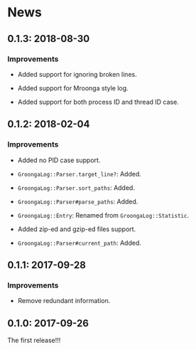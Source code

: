 # News

## 0.1.3: 2018-08-30

### Improvements

  * Added support for ignoring broken lines.

  * Added support for Mroonga style log.

  * Added support for both process ID and thread ID case.

## 0.1.2: 2018-02-04

### Improvements

  * Added no PID case support.

  * `GroongaLog::Parser.target_line?`: Added.

  * `GroongaLog::Parser.sort_paths`: Added.

  * `GroongaLog::Parser#parse_paths`: Added.

  * `GroongaLog::Entry`: Renamed from `GroongaLog::Statistic`.

  * Added zip-ed and gzip-ed files support.

  * `GroongaLog::Parser#current_path`: Added.

## 0.1.1: 2017-09-28

### Improvements

  * Remove redundant information.

## 0.1.0: 2017-09-26

The first release!!!

